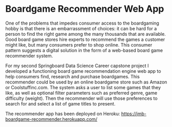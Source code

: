 # Boardgame Recommender Web App

One of the problems that impedes consumer access to the boardgaming hobby is that there is an embarrassment of choices: it can be hard for a person to find the right game among the many thousands that are available. Good board game stores hire experts to recommend the games a customer might like, but many consumers prefer to shop online. This consumer pattern suggests a digital solution in the form of a web-based board game recommender system.

For my second Springboard Data Science Career capstone project I developed a functioning board game recommendation engine web app to help consumers find, research and purchase boardgames. This recommender could be used by an online boardgame store such as Amazon or Coolstuffinc.com. The system asks a user to list some games that they like, as well as optional filter parameters such as preferred genre, game difficulty (weight). Then the recommender will use those preferences to search for and select a list of game titles to present. 

The recommender app has been deployed on Heroku: https://jmb-boardgame-recommender.herokuapp.com/
